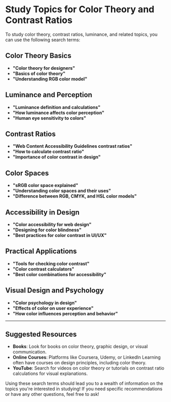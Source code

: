 # Study Topics for Color Theory and Contrast Ratios

To study color theory, contrast ratios, luminance, and related topics, you can use the following search terms:

## Color Theory Basics
- **"Color theory for designers"**
- **"Basics of color theory"**
- **"Understanding RGB color model"**

## Luminance and Perception
- **"Luminance definition and calculations"**
- **"How luminance affects color perception"**
- **"Human eye sensitivity to colors"**

## Contrast Ratios
- **"Web Content Accessibility Guidelines contrast ratios"**
- **"How to calculate contrast ratio"**
- **"Importance of color contrast in design"**

## Color Spaces
- **"sRGB color space explained"**
- **"Understanding color spaces and their uses"**
- **"Difference between RGB, CMYK, and HSL color models"**

## Accessibility in Design
- **"Color accessibility for web design"**
- **"Designing for color blindness"**
- **"Best practices for color contrast in UI/UX"**

## Practical Applications
- **"Tools for checking color contrast"**
- **"Color contrast calculators"**
- **"Best color combinations for accessibility"**

## Visual Design and Psychology
- **"Color psychology in design"**
- **"Effects of color on user experience"**
- **"How color influences perception and behavior"**

---

## Suggested Resources
- **Books**: Look for books on color theory, graphic design, or visual communication.
- **Online Courses**: Platforms like Coursera, Udemy, or LinkedIn Learning often have courses on design principles, including color theory.
- **YouTube**: Search for videos on color theory or tutorials on contrast ratio calculations for visual explanations.

Using these search terms should lead you to a wealth of information on the topics you're interested in studying! If you need specific recommendations or have any other questions, feel free to ask!
